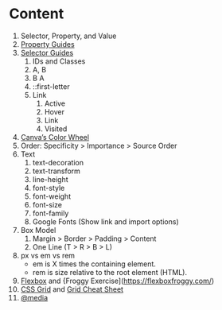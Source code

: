 # Content
1. Selector, Property, and Value
2. [Property Guides](https://css-tricks.com/almanac/)
3. [Selector Guides](https://www.w3schools.com/cssref/css_selectors.php)
    1. IDs and Classes
    2. A, B
    3. B A
    4. ::first-letter
    5. Link
        1. Active
        2. Hover
        3. Link
        4. Visited
4. [Canva’s Color Wheel](https://www.canva.com/colors/color-wheel/)
5. Order: Specificity > Importance > Source Order
6. Text
    1. text-decoration
    2. text-transform
    3. line-height
    4. font-style
    5. font-weight
    6. font-size
    7. font-family
    8. Google Fonts (Show link and import options)
7. Box Model
    1. Margin > Border > Padding > Content
    2. One Line (T > R > B > L)
8. px vs em vs rem
    - em is X times the containing element.
    - rem is size relative to the root element (HTML).
9. [Flexbox](https://css-tricks.com/snippets/css/a-guide-to-flexbox/) and {Froggy Exercise](https://flexboxfroggy.com/)
10. [CSS Grid](https://css-tricks.com/snippets/css/complete-guide-grid/) and [Grid Cheat Sheet](https://grid.malven.co/)
11. [@media](https://css-tricks.com/a-complete-guide-to-css-media-queries/)
